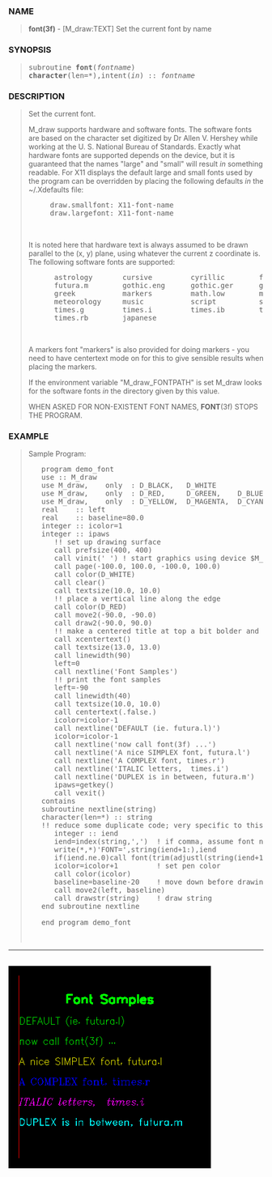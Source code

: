 <?
<body>
  <a name="top" id="top"></a>
  <div id="Container">
    <div id="Content">
      <div class="c118">
      </div>
      <p><a name="0"></a></p>
      <h3><a name="0">NAME</a></h3>
      <blockquote>
        <b>font(3f)</b> - [M_draw:TEXT] Set the current font by name <b></b>
      </blockquote><a name="contents" id="contents"></a>
      <h3><a name="4">SYNOPSIS</a></h3>
      <blockquote>
        <pre>
subroutine <b>font</b>(<i>fontname</i>)
<b>character</b>(len=*),intent(<i>in</i>) :: <i>fontname</i>
</pre>
      </blockquote><a name="2"></a>
      <h3><a name="2">DESCRIPTION</a></h3>
      <blockquote>
        Set the current font.
        <p>M_draw supports hardware and software fonts. The software fonts are based on the character set digitized by Dr Allen V. Hershey while working at
        the U. S. National Bureau of Standards. Exactly what hardware fonts are supported depends on the device, but it is guaranteed that the names "large"
        and "small" will result <i>in</i> something readable. For X11 displays the default large and small fonts used by the program can be overridden by
        placing the following defaults <i>in</i> the ~/.Xdefaults file:</p>
        <pre>
     draw.smallfont: X11-font-name
     draw.largefont: X11-font-name
<br />
</pre>It is noted here that hardware text is always assumed to be drawn parallel to the (x, y) plane, using whatever the current z coordinate is. The
following software fonts are supported:
        <pre>
      astrology       cursive         cyrillic        futura.l
      futura.m        gothic.eng      gothic.ger      gothic.ita
      greek           markers         math.low        math.upp
      meteorology     music           script          symbolic
      times.g         times.i         times.ib        times.r
      times.rb        japanese
<br />
</pre>A markers font "markers" is also provided for doing markers - you need to have centertext mode on for this to give sensible results when placing the
markers.
        <p>If the environment variable "M_draw_FONTPATH" is set M_draw looks for the software fonts <i>in</i> the directory given by this value.</p>
        <p>WHEN ASKED FOR NON-EXISTENT FONT NAMES, <b>FONT</b>(3f) STOPS THE PROGRAM.</p>
      </blockquote><a name="3"></a>
      <h3><a name="3">EXAMPLE</a></h3>
      <blockquote>
        Sample Program:
        <pre>
   program demo_font
   use :: M_draw
   use M_draw,    only  : D_BLACK,   D_WHITE
   use M_draw,    only  : D_RED,     D_GREEN,    D_BLUE
   use M_draw,    only  : D_YELLOW,  D_MAGENTA,  D_CYAN
   real    :: left
   real    :: baseline=80.0
   integer :: icolor=1
   integer :: ipaws
      !! set up drawing surface
      call prefsize(400, 400)
      call vinit(' ') ! start graphics using device $M_draw_DEVICE
      call page(-100.0, 100.0, -100.0, 100.0)
      call color(D_WHITE)
      call clear()
      call textsize(10.0, 10.0)
      !! place a vertical line along the edge
      call color(D_RED)
      call move2(-90.0, -90.0)
      call draw2(-90.0, 90.0)
      !! make a centered title at top a bit bolder and bigger
      call xcentertext()
      call textsize(13.0, 13.0)
      call linewidth(90)
      left=0
      call nextline('Font Samples')
      !! print the font samples
      left=-90
      call linewidth(40)
      call textsize(10.0, 10.0)
      call centertext(.false.)
      icolor=icolor-1
      call nextline('DEFAULT (ie. futura.l)')
      icolor=icolor-1
      call nextline('now call font(3f) ...')
      call nextline('A nice SIMPLEX font, futura.l')
      call nextline('A COMPLEX font, times.r')
      call nextline('ITALIC letters,  times.i')
      call nextline('DUPLEX is in between, futura.m')
      ipaws=getkey()
      call vexit()
   contains
   subroutine nextline(string)
   character(len=*) :: string
   !! reduce some duplicate code; very specific to this EXAMPLE
      integer :: iend
      iend=index(string,',')  ! if comma, assume font name found
      write(*,*)'FONT=',string(iend+1:),iend
      if(iend.ne.0)call font(trim(adjustl(string(iend+1:)))) ! change font
      icolor=icolor+1         ! set pen color
      call color(icolor)
      baseline=baseline-20    ! move down before drawing line
      call move2(left, baseline)
      call drawstr(string)    ! draw string
   end subroutine nextline
<br />   end program demo_font
<br />
</pre>
      </blockquote>
      <hr />
      <br />
      <div class="c118"><img src="../images/font.3m_draw.gif" /></div>
    </div>
  </div>
</body>
